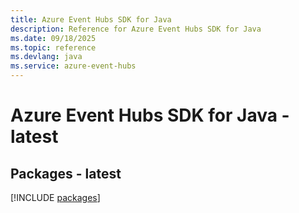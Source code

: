 ```yaml
---
title: Azure Event Hubs SDK for Java
description: Reference for Azure Event Hubs SDK for Java
ms.date: 09/18/2025
ms.topic: reference
ms.devlang: java
ms.service: azure-event-hubs
---
```

# Azure Event Hubs SDK for Java - latest
## Packages - latest
[!INCLUDE [packages](event-hubs-index.md)]